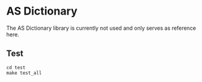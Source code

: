# AS Dictionary

The AS Dictionary library is currently not used and only serves as reference here.

## Test

```
cd test
make test_all
```